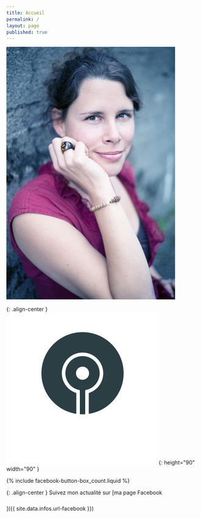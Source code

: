 ```yaml
---
title: Accueil
permalink: /
layout: page
published: true
---
```


![Lætitia Stucki](./images/laetitia-stucki.jpg)

{: .align-center }
![](./images/logo-laetitia-stucki-anthracite.svg){: height="90" width="90" }

{% include facebook-button-box_count.liquid %}

{: .align-center }
Suivez mon actualité sur
[ma page Facebook<br/><i style="font-size:30pt;" class="fa fa-facebook-official"></i>]({{ site.data.infos.url-facebook }})
